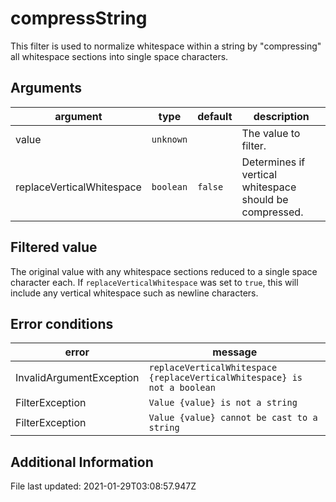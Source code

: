 # compressString

This filter is used to normalize whitespace within a string by "compressing" all whitespace sections into single space characters.

## Arguments

argument                  | type      | default | description
------------------------- | --------- | ------- | -------------------------------------------------------
value                     | `unknown` |         | The value to filter.
replaceVerticalWhitespace | `boolean` | `false` | Determines if vertical whitespace should be compressed.

## Filtered value

The original value with any whitespace sections reduced to a single space character each.
If `replaceVerticalWhitespace` was set to `true`, this will include any vertical whitespace such as newline characters.

## Error conditions

error                    | message
------------------------ | -------------------------------------------------------------------------
InvalidArgumentException | `replaceVerticalWhitespace {replaceVerticalWhitespace} is not a boolean`
FilterException          | `Value {value} is not a string`
FilterException          | `Value {value} cannot be cast to a string`

## Additional Information

File last updated: 2021-01-29T03:08:57.947Z
